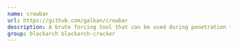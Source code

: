 ```yaml
---
name: crowbar
url: https://github.com/galkan/crowbar
description: A brute forcing tool that can be used during penetration tests.
group: blackarch blackarch-cracker
---
```

